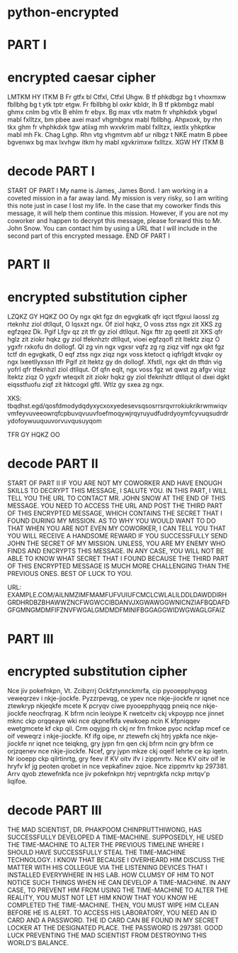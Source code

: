 # python-encrypted

# PART I 
# encrypted caesar cipher
LMTKM HY ITKM B
Fr gtfx bl Ctfxl, Ctfxl Uhgw. B tf phkdbgz bg t vhoxmxw fbllbhg bg t ytk tptr etgw. Fr fbllbhg bl oxkr kbldr, lh B tf pkbmbgz mabl ghmx cnlm bg vtlx B ehlm fr ebyx. Bg max vtlx matm fr vhphkdxk ybgwl mabl fxlltzx, bm pbee axei maxf vhgmbgnx mabl fbllbhg. Ahpxoxk, by rhn tkx ghm fr vhphkdxk tgw atiixg mh wxvkrim mabl fxlltzx, iextlx yhkptkw mabl mh Fk. Chag Lghp. Rhn vtg vhgmtvm abf ur nlbgz t NKE matm B pbee bgvenwx bg max lxvhgw itkm hy mabl xgvkrimxw fxlltzx.
XGW HY ITKM B

# decode PART I
START OF PART I
My name is James, James Bond. I am working in a coveted mission in a far away land. My mission is very risky, so I am writing this note just in case I lost my life. In the case that my coworker finds this message, it will help them continue this mission. However, if you are not my coworker and happen to decrypt this message, please forward this to Mr. John Snow. You can contact him by using a URL that I will include in the second part of this encrypted message.
END OF PART I

# PART II
# encrypted substitution cipher
LZQKZ GY HQKZ OO
Oy ngx qkt fgz dn egvgkatk qfr iqct tfgxui laossl zg rteknhz ziol dtllqut, O lqsxzt ngx. Of ziol hqkz, O voss ztss ngx zit XKS zg egfzqez Dk. Pgif Lfgv qz zit tfr gy ziol dtllqut. Ngx fttr zg qeetll zit XKS qfr hglz zit ziokr hqkz gy ziol tfeknhztr dtllqut, vioei egfzqofl zit ltektz ziqz O ygxfr rxkofu dn dollogf. Ql zg vin ngx vgxsr vqfz zg rg ziqz vitf ngx qkt fgz tctf dn egvgkatk, O eqf ztss ngx ziqz ngx voss ktetoct q iqfrlgdt ktvqkr oy ngx lxeetllyxssn ltfr Pgif zit ltektz gy dn dollogf. Xfstll, ngx qkt dn tftdn vig yofrl qfr tfeknhzl ziol dtllqut. Of qfn eqlt, ngx voss fgz wt qwst zg afgv viqz ltektz ziqz O ygxfr wteqxlt zit ziokr hqkz gy ziol tfeknhztr dtllqut ol dxei dgkt eiqsstfuofu ziqf zit hktcogxl gftl. Wtlz gy sxea zg ngx. 

XKS: tbqdhst.egd/qosfdmodydqdyxycxoxyedesevsqsosrrsrqvrrokiukrikrwmwiqvvmfeyvuveeowrqfcpbuvqvuuvfoefmoqywjrqyruyudfudrdyoymfcyvuqsudrdrydofoywuuquuvorvuvqusuyqom

TFR GY HQKZ OO

# decode PART II
START OF PART II
IF YOU ARE NOT MY COWORKER AND HAVE ENOUGH SKILLS TO DECRYPT THIS MESSAGE, I SALUTE YOU. IN THIS PART, I WILL TELL YOU THE URL TO CONTACT MR. JOHN SNOW AT THE END OF THIS MESSAGE. YOU NEED TO ACCESS THE URL AND POST THE THIRD PART OF THIS ENCRYPTED MESSAGE, WHICH CONTAINS THE SECRET THAT I FOUND DURING MY MISSION. AS TO WHY YOU WOULD WANT TO DO THAT WHEN YOU ARE NOT EVEN MY COWORKER, I CAN TELL YOU THAT YOU WILL RECEIVE A HANDSOME REWARD IF YOU SUCCESSFULLY SEND JOHN THE SECRET OF MY MISSION. UNLESS, YOU ARE MY ENEMY WHO FINDS AND ENCRYPTS THIS MESSAGE. IN ANY CASE, YOU WILL NOT BE ABLE TO KNOW WHAT SECRET THAT I FOUND BECAUSE THE THIRD PART OF THIS ENCRYPTED MESSAGE IS MUCH MORE CHALLENGING THAN THE PREVIOUS ONES. BEST OF LUCK TO YOU. 

URL: EXAMPLE.COM/AILNMZIMFMAMFUFVUIUFCMCLCWLALILDDLDAWDDIRHGRDHRDBZBHAWWZNCFWGWCCIBDANVJXGWAWGGWNICNZIAFBQDAFDGFGMNGMDMFIFZNVFWGALGMDMDFMINIFBGGAGGWIDWGWAGLGFAIZ

# PART III
# encrypted substitution cipher
Nce jiv pokefnkpn, Vt. Zcibzrrj Ockfztynnckmrfa, cip pyooepphyqqg veweqrzev i nkje-jiockfe. Pyzzrpevqg, ce ypev nce nkje-jiockfe nr iqnet nce ztewkryp nkjeqkfe mcete K pcryqv ciwe pyooepphyqqg pneiq nce nkje-jiockfe neocfrqrag. K bfrm ncin leoiype K rwetceitv ckj vkpoypp nce jinnet mknc ckp orqqeaye wki nce qkpnefkfa vewkoep ncin K kfpniqqev ewetgmcete kf ckp qil. Crm oqyjpg rh ckj nr frn frnkoe pyoc nckfap mcef ce oif veweqrz i nkje-jiockfe. Kf ifg oipe, nr ztewefn ckj htrj ypkfa nce nkje-jiockfe nr iqnet nce teiqkng, gry jypn frn qen ckj bfrm ncin gry bfrm ce orjzqenev nce nkje-jiockfe. Ncef, gry jypn mkze ckj oqeif lehrte ce kp iqetn. Nr iooepp ckp qilrtinrtg, gry feev if KV oitv ifv i zippmrtv. Nce KV oitv oif le hryfv kf jg peoten qrobet in nce vepkafinev zqioe. Nce zippmrtv kp 297381. Arrv qyob ztewefnkfa nce jiv pokefnkpn htrj vepntrgkfa nckp mrtqv'p liqifoe.

# decode PART III
THE MAD SCIENTIST, DR. PHAKPOOM CHINPRUTTHIWONG, HAS SUCCESSFULLY DEVELOPED A TIME-MACHINE. SUPPOSEDLY, HE USED THE TIME-MACHINE TO ALTER THE PREVIOUS TIMELINE WHERE I SHOULD HAVE SUCCESSFULLY STEAL THE TIME-MACHINE TECHNOLOGY. I KNOW THAT BECAUSE I OVERHEARD HIM DISCUSS THE MATTER WITH HIS COLLEGUE VIA THE LISTENING DEVICES THAT I INSTALLED EVERYWHERE IN HIS LAB. HOW CLUMSY OF HIM TO NOT NOTICE SUCH THINGS WHEN HE CAN DEVELOP A TIME-MACHINE. IN ANY CASE, TO PREVENT HIM FROM USING THE TIME-MACHINE TO ALTER THE REALITY, YOU MUST NOT LET HIM KNOW THAT YOU KNOW HE COMPLETED THE TIME-MACHINE. THEN, YOU MUST WIPE HIM CLEAN BEFORE HE IS ALERT. TO ACCESS HIS LABORATORY, YOU NEED AN ID CARD AND A PASSWORD. THE ID CARD CAN BE FOUND IN MY SECRET LOCKER AT THE DESIGNATED PLACE. THE PASSWORD IS 297381. GOOD LUCK PREVENTING THE MAD SCIENTIST FROM DESTROYING THIS WORLD'S BALANCE.




